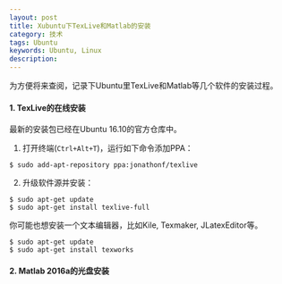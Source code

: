 ```yaml
---
layout: post
title: Xubuntu下TexLive和Matlab的安装
category: 技术
tags: Ubuntu
keywords: Ubuntu, Linux
description: 
---
```


为方便将来查阅，记录下Ubuntu里TexLive和Matlab等几个软件的安装过程。

#### **1. TexLive的在线安装**
最新的安装包已经在Ubuntu 16.10的官方仓库中。    
1) 打开终端(`Ctrl+Alt+T`)，运行如下命令添加PPA：    

```shell
$ sudo add-apt-repository ppa:jonathonf/texlive
```

2) 升级软件源并安装：    

```shell
$ sudo apt-get update
$ sudo apt-get install texlive-full
```

你可能也想安装一个文本编辑器，比如Kile, Texmaker, JLatexEditor等。

```shell
$ sudo apt-get update
$ sudo apt-get install texworks
```


#### **2. Matlab 2016a的光盘安装**





